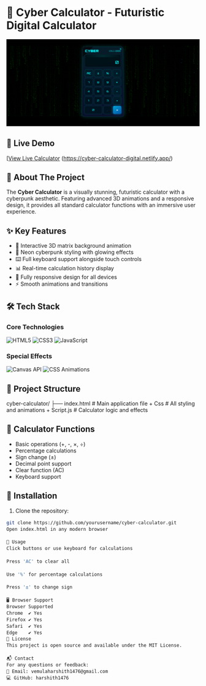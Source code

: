 # 🔢 Cyber Calculator - Futuristic Digital Calculator

![Calculator Preview](cyber-calculator-digital.png) 

## 🚀 Live Demo
[[View Live Calculator](#) (https://cyber-calculator-digital.netlify.app/)<!-- Add your live demo link here -->

## 🎯 About The Project
The **Cyber Calculator** is a visually stunning, futuristic calculator with a cyberpunk aesthetic. Featuring advanced 3D animations and a responsive design, it provides all standard calculator functions with an immersive user experience.

## ✨ Key Features
- 🌌 Interactive 3D matrix background animation
- 💙 Neon cyberpunk styling with glowing effects
- ⌨️ Full keyboard support alongside touch controls
- 📊 Real-time calculation history display
- 📱 Fully responsive design for all devices
- ⚡ Smooth animations and transitions

## 🛠 Tech Stack
### Core Technologies
![HTML5](https://img.shields.io/badge/HTML5-E34F26?style=for-the-badge&logo=html5&logoColor=white)
![CSS3](https://img.shields.io/badge/CSS3-1572B6?style=for-the-badge&logo=css3&logoColor=white)
![JavaScript](https://img.shields.io/badge/JavaScript-F7DF1E?style=for-the-badge&logo=javascript&logoColor=black)

### Special Effects
![Canvas API](https://img.shields.io/badge/Canvas_API-000000?style=for-the-badge&logo=html5&logoColor=white)
![CSS Animations](https://img.shields.io/badge/CSS_Animations-1572B6?style=for-the-badge&logo=css3&logoColor=white)

## 📂 Project Structure
cyber-calculator/
├── index.html # Main application file + Css # All styling and animations + Script.js  # Calculator logic and effects
## 🧮 Calculator Functions
- Basic operations (+, -, ×, ÷)
- Percentage calculations
- Sign change (±)
- Decimal point support
- Clear function (AC)
- Keyboard support

## 🔧 Installation
1. Clone the repository:
```bash
git clone https://github.com/yourusername/cyber-calculator.git
Open index.html in any modern browser

🌟 Usage
Click buttons or use keyboard for calculations

Press 'AC' to clear all

Use '%' for percentage calculations

Press '±' to change sign

🖥️ Browser Support
Browser	Supported
Chrome	✔ Yes
Firefox	✔ Yes
Safari	✔ Yes
Edge	✔ Yes
📜 License
This project is open source and available under the MIT License.

📬 Contact
For any questions or feedback:
📧 Email: vemulaharshith1476@gmail.com
💻 GitHub: harshith1476
